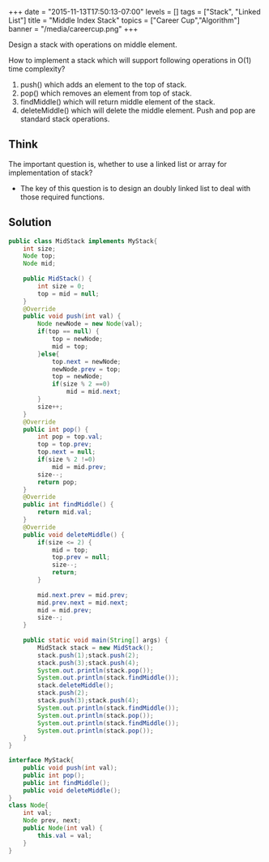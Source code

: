 +++
date = "2015-11-13T17:50:13-07:00"
levels = []
tags = ["Stack", "Linked List"]
title = "Middle Index Stack"
topics = ["Career Cup","Algorithm"]
banner = "/media/careercup.png"
+++

Design a stack with operations on middle element.
<!--more-->
How to implement a stack which will support following operations in O(1) time complexity?
1) push() which adds an element to the top of stack.
2) pop() which removes an element from top of stack.
3) findMiddle() which will return middle element of the stack.
4) deleteMiddle() which will delete the middle element.
Push and pop are standard stack operations.


## Think
The important question is, whether to use a linked list or array for implementation of stack?
- The key of this question is to design an doubly linked list to deal with those required functions.

## Solution
```java
public class MidStack implements MyStack{
	int size;
	Node top;
	Node mid;
	
	public MidStack() {
		int size = 0;
		top = mid = null;
	}
	@Override
	public void push(int val) {
		Node newNode = new Node(val);
		if(top == null) {
			top = newNode;
			mid = top;
		}else{
			top.next = newNode;
			newNode.prev = top;
			top = newNode;
			if(size % 2 ==0)
				mid = mid.next;
		}
		size++;
	}
	@Override
	public int pop() {
		int pop = top.val;
		top = top.prev;
		top.next = null;
		if(size % 2 !=0)
			mid = mid.prev;
		size--;
		return pop;
	}
	@Override
	public int findMiddle() {
		return mid.val;
	}
	@Override
	public void deleteMiddle() {
		if(size <= 2) {
			mid = top;
			top.prev = null;
			size--;
			return;
		}
			
		mid.next.prev = mid.prev;
		mid.prev.next = mid.next;
		mid = mid.prev;
		size--;
	}
	
	public static void main(String[] args) {
		MidStack stack = new MidStack();
		stack.push(1);stack.push(2);
		stack.push(3);stack.push(4);	
		System.out.println(stack.pop());
		System.out.println(stack.findMiddle());
		stack.deleteMiddle();
		stack.push(2);
		stack.push(3);stack.push(4);	
		System.out.println(stack.findMiddle());
		System.out.println(stack.pop());
		System.out.println(stack.findMiddle());
		System.out.println(stack.pop());
	}
}

interface MyStack{
	public void push(int val);
	public int pop();
	public int findMiddle();
	public void deleteMiddle();
}
class Node{
	int val;
	Node prev, next;
	public Node(int val) {
		this.val = val;
	}
}
```